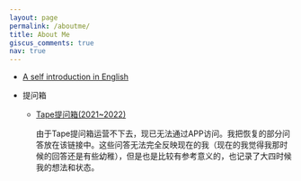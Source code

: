 ```yaml
---
layout: page
permalink: /aboutme/
title: About Me
giscus_comments: true
nav: true
---
```


- [A self introduction in English](/aboutme/intro)

- 提问箱

  - [Tape提问箱(2021~2022)](/aboutme/tape)

    由于Tape提问箱运营不下去，现已无法通过APP访问。我把恢复的部分问答放在该链接中。这些问答无法完全反映现在的我（现在的我觉得我那时候的回答还是有些幼稚），但是也是比较有参考意义的，也记录了大四时候我的想法和状态。